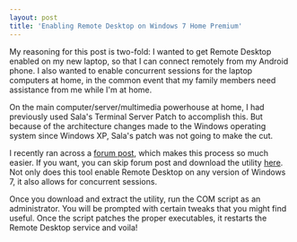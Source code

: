 ```yaml
---
layout: post
title: 'Enabling Remote Desktop on Windows 7 Home Premium'
---
```


My reasoning for this post is two-fold: I wanted to get Remote Desktop enabled on my new laptop, so that I can connect remotely from my Android phone. I also wanted to enable concurrent sessions for the laptop computers at home, in the common event that my family members need assistance from me while I'm at home.

On the main computer/server/multimedia powerhouse at home, I had previously used Sala's Terminal Server Patch to accomplish this. But because of the architecture changes made to the Windows operating system since Windows XP, Sala's patch was not going to make the cut.

I recently ran across a [forum post](http://thegreenbutton.com/forums/t/79427.aspx?PageIndex=1), which makes this process so much easier. If you want, you can skip forum post and download the utility [here](http://www.mediafire.com/file/hzz2l5mznzm/Concurrent_RDP_Win7_RTM_patcher_v1.1.zip). Not only does this tool enable Remote Desktop on any version of Windows 7, it also allows for concurrent sessions.

Once you download and extract the utility, run the COM script as an administrator. You will be prompted with certain tweaks that you might find useful. Once the script patches the proper executables, it restarts the Remote Desktop service and voila!
